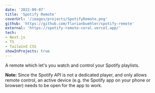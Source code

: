```yaml
---
date: '2022-09-07'
title: 'Spotify Remote'
coverUrl: '/images/projects/SpotifyRemote.png'
github: 'https://github.com/florianbuehler/spotify-remote'
external: 'https://spotify-remote-coral.vercel.app/'
tech:
- Next.js
- TS
- Tailwind CSS
showInProjects: true
---
```


A remote which let's you watch and control your Spotify playlists.

**Note:** Since the Spotify API is not a dedicated player, and only allows remote control, an active device (e.g. the Spotify app on your phone or browser) needs to be open for the app to work.
